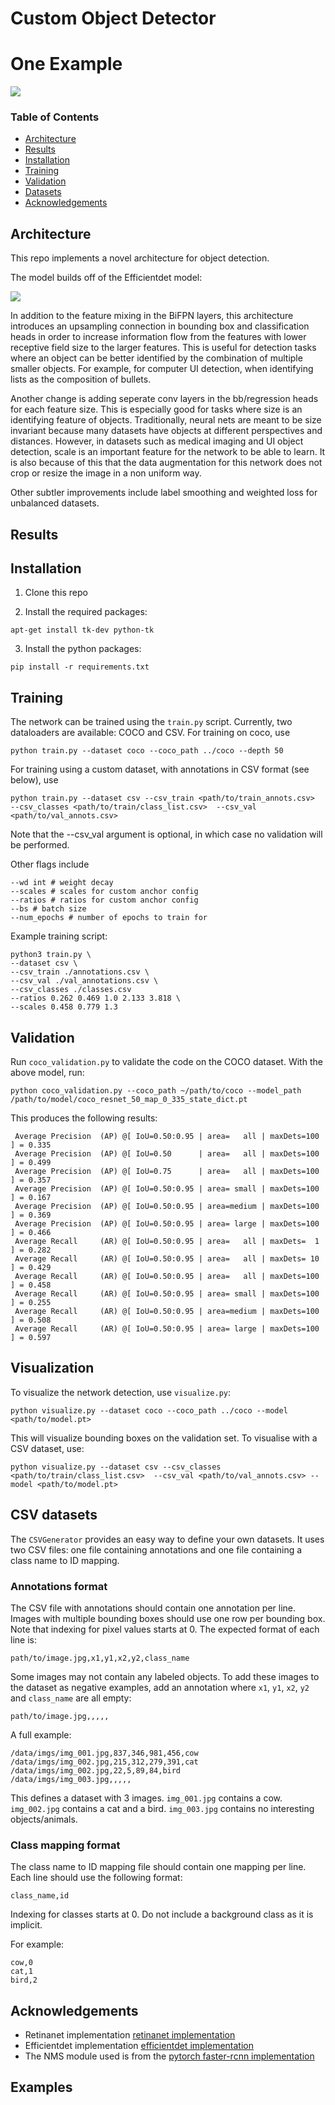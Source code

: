 # Custom Object Detector

# One Example

<img src="./configs/1.png">

### Table of Contents
- <a href='#recent-update'>Architecture</a>
- <a href='#results'>Results</a>
- <a href='#installation'>Installation</a>
- <a href='#training'>Training</a>
- <a href='#validation'>Validation</a>
- <a href='#training-efficientdet'>Datasets</a>
- <a href='#acknowledgements'>Acknowledgements</a>

## Architecture

This repo implements a novel architecture for object detection. 

The model builds off of the Efficientdet model:

<img src= "./docs/arch.png"/>

In addition to the feature mixing in the BiFPN layers, this architecture introduces an upsampling connection in 
bounding box and classification heads in order to increase information flow from the features with lower receptive 
field size to the larger features. This is useful for detection tasks where an object can be better identified by 
the combination of multiple smaller objects. For example, for computer UI detection, when identifying lists as
the composition of bullets.

Another change is adding seperate conv layers in the bb/regression heads for each feature size. This is especially
good for tasks where size is an identifying feature of objects. Traditionally, neural nets are meant to be size invariant
because many datasets have objects at different perspectives and distances. However, in datasets such as medical imaging and 
UI object detection, scale is an important feature for the network to be able to learn. It is also because of this that the data
augmentation for this network does not crop or resize the image in a non uniform way.

Other subtler improvements include label smoothing and weighted loss for unbalanced datasets.

## Results




## Installation

1) Clone this repo

2) Install the required packages:

```
apt-get install tk-dev python-tk
```

3) Install the python packages:
	
```
pip install -r requirements.txt
```

## Training

The network can be trained using the `train.py` script. Currently, two dataloaders are available: COCO and CSV. For training on coco, use

```
python train.py --dataset coco --coco_path ../coco --depth 50
```

For training using a custom dataset, with annotations in CSV format (see below), use

```
python train.py --dataset csv --csv_train <path/to/train_annots.csv>  --csv_classes <path/to/train/class_list.csv>  --csv_val <path/to/val_annots.csv>
```

Note that the --csv_val argument is optional, in which case no validation will be performed.

Other flags include

```
--wd int # weight decay
--scales # scales for custom anchor config
--ratios # ratios for custom anchor config
--bs # batch size
--num_epochs # number of epochs to train for
```

Example training script:
```
python3 train.py \
--dataset csv \
--csv_train ./annotations.csv \
--csv_val ./val_annotations.csv \
--csv_classes ./classes.csv 
--ratios 0.262 0.469 1.0 2.133 3.818 \
--scales 0.458 0.779 1.3
```

## Validation

Run `coco_validation.py` to validate the code on the COCO dataset. With the above model, run:

`python coco_validation.py --coco_path ~/path/to/coco --model_path /path/to/model/coco_resnet_50_map_0_335_state_dict.pt`

This produces the following results:

```
 Average Precision  (AP) @[ IoU=0.50:0.95 | area=   all | maxDets=100 ] = 0.335
 Average Precision  (AP) @[ IoU=0.50      | area=   all | maxDets=100 ] = 0.499
 Average Precision  (AP) @[ IoU=0.75      | area=   all | maxDets=100 ] = 0.357
 Average Precision  (AP) @[ IoU=0.50:0.95 | area= small | maxDets=100 ] = 0.167
 Average Precision  (AP) @[ IoU=0.50:0.95 | area=medium | maxDets=100 ] = 0.369
 Average Precision  (AP) @[ IoU=0.50:0.95 | area= large | maxDets=100 ] = 0.466
 Average Recall     (AR) @[ IoU=0.50:0.95 | area=   all | maxDets=  1 ] = 0.282
 Average Recall     (AR) @[ IoU=0.50:0.95 | area=   all | maxDets= 10 ] = 0.429
 Average Recall     (AR) @[ IoU=0.50:0.95 | area=   all | maxDets=100 ] = 0.458
 Average Recall     (AR) @[ IoU=0.50:0.95 | area= small | maxDets=100 ] = 0.255
 Average Recall     (AR) @[ IoU=0.50:0.95 | area=medium | maxDets=100 ] = 0.508
 Average Recall     (AR) @[ IoU=0.50:0.95 | area= large | maxDets=100 ] = 0.597
```

## Visualization

To visualize the network detection, use `visualize.py`:

```
python visualize.py --dataset coco --coco_path ../coco --model <path/to/model.pt>
```
This will visualize bounding boxes on the validation set. To visualise with a CSV dataset, use:

```
python visualize.py --dataset csv --csv_classes <path/to/train/class_list.csv>  --csv_val <path/to/val_annots.csv> --model <path/to/model.pt>
```


## CSV datasets
The `CSVGenerator` provides an easy way to define your own datasets.
It uses two CSV files: one file containing annotations and one file containing a class name to ID mapping.

### Annotations format
The CSV file with annotations should contain one annotation per line.
Images with multiple bounding boxes should use one row per bounding box.
Note that indexing for pixel values starts at 0.
The expected format of each line is:
```
path/to/image.jpg,x1,y1,x2,y2,class_name
```

Some images may not contain any labeled objects.
To add these images to the dataset as negative examples,
add an annotation where `x1`, `y1`, `x2`, `y2` and `class_name` are all empty:
```
path/to/image.jpg,,,,,
```

A full example:
```
/data/imgs/img_001.jpg,837,346,981,456,cow
/data/imgs/img_002.jpg,215,312,279,391,cat
/data/imgs/img_002.jpg,22,5,89,84,bird
/data/imgs/img_003.jpg,,,,,
```

This defines a dataset with 3 images.
`img_001.jpg` contains a cow.
`img_002.jpg` contains a cat and a bird.
`img_003.jpg` contains no interesting objects/animals.


### Class mapping format
The class name to ID mapping file should contain one mapping per line.
Each line should use the following format:
```
class_name,id
```

Indexing for classes starts at 0.
Do not include a background class as it is implicit.

For example:
```
cow,0
cat,1
bird,2
```

## Acknowledgements

- Retinanet implementation [retinanet implementation](https://github.com/fizyr/keras-retinanet)
- Efficientdet implementation [efficientdet implementation](https://github.com/toandaominh1997/EfficientDet.Pytorch)
- The NMS module used is from the [pytorch faster-rcnn implementation](https://github.com/ruotianluo/pytorch-faster-rcnn)

## Examples

